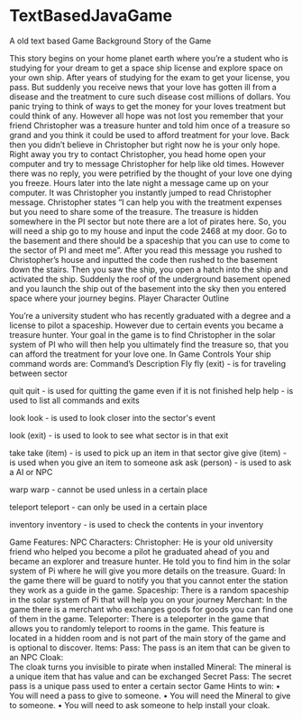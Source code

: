 # TextBasedJavaGame
A old text based Game 
Background Story of the Game

This story begins on your home planet earth where you’re a student who is studying for your dream to get a space ship license and explore space on your own ship. After years of studying for the exam to get your license, you pass. But suddenly you receive news that your love has gotten ill from a disease and the treatment to cure such disease cost millions of dollars. You panic trying to think of ways to get the money for your loves treatment but could think of any. However all hope was not lost you remember that your friend Christopher was a treasure hunter and told him once of a treasure so grand and you think it could be used to afford treatment for your love. Back then you didn’t believe in Christopher but right now he is your only hope. Right away you try to contact Christopher, you head home open your computer and try to message Christopher for help like old times. However there was no reply, you were petrified by the thought of your love one dying you freeze. Hours later into the late night a message came up on your computer. It was Christopher you instantly jumped to read Christopher message. Christopher states “I can help you with the treatment expenses but you need to share some of the treasure. The treasure is hidden somewhere in the PI sector but note there are a lot of pirates here. So, you will need a ship go to my house and input the code 2468 at my door. Go to the basement and there should be a spaceship that you can use to come to the sector of PI and meet me”. After you read this message you rushed to Christopher’s house and inputted the code then rushed to the basement down the stairs. Then you saw the ship, you open a hatch into the ship and activated the ship. Suddenly the roof of the underground basement opened and you launch the ship out of the basement into the sky then you entered space where your journey begins.
Player Character Outline

You’re a university student who has recently graduated with a degree and a license to pilot a spaceship. However due to certain events you became a treasure hunter. Your goal in the game is to find Christopher in the solar system of PI who will then help you ultimately find the treasure so, that you can afford the treatment for your love one.
In Game Controls
Your ship command words are:
Command’s	Description
Fly 	fly (exit) - is for traveling between sector

quit	quit - is used for quitting the game even if it is not finished
help	help - is used to list all commands and exits

look	look - is used to look closer into the sector's event

look (exit) - is used to look to see what sector is in that exit

take	take (item) - is used to pick up an item in that sector
give	give (item) - is used when you give an item to someone
ask	ask (person) - is used to ask a AI or NPC 

warp	warp - cannot be used unless in a certain place

teleport	teleport - can only be used in a certain place

inventory	inventory - is used to check the contents in your inventory




Game Features:
NPC Characters: 
Christopher:
He is your old university friend who helped you become a pilot he graduated ahead of you and became an explorer and treasure hunter. He told you to find him in the solar system of Pi where he will give you more details on the treasure.
Guard:
In the game there will be guard to notify you that you cannot enter the station they work as a guide in the game.
Spaceship:
There is a random spaceship in the solar system of Pi that will help you on your journey
Merchant:
In the game there is a merchant who exchanges goods for goods you can find one of them in the game.
Teleporter:
There is a teleporter in the game that allows you to randomly teleport to rooms in the game. This feature is located in a hidden room and is not part of the main story of the game and is optional to discover.
Items:
Pass:
The pass is an item that can be given to an NPC
Cloak:	
The cloak turns you invisible to pirate when installed
Mineral:
The mineral is a unique item that has value and can be exchanged
Secret Pass:
The secret pass is a unique pass used to enter a certain sector
Game Hints to win:
•	You will need a pass to give to someone.
•	You will need the Mineral to give to someone.
•	You will need to ask someone to help install your cloak.
